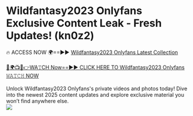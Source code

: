 # Wildfantasy2023 Onlyfans Exclusive Content Leak - Fresh Updates! (kn0z2)

🔥 ACCESS NOW 🌍==►► <a href="https://tinyurl.com/kvy9nzfs" rel="nofollow">Wildfantasy2023 Onlyfans Latest Collection</a>
<br><br>
[🔴🌍📺📱👉WA𝚃CH Now==►► CLICK HERE TO Wildfantasy2023 Onlyfans 𝚆𝙰𝚃𝙲𝙷 NOW](https://tinyurl.com/kvy9nzfs)
<br><br>
Unlock Wildfantasy2023 Onlyfans's private videos and photos today! Dive into the newest 2025 content updates and explore exclusive material you won’t find anywhere else.
<br>
<a href="https://tinyurl.com/kvy9nzfs" rel="nofollow" data-target="animated-image.originalLink"><img src="https://camo.githubusercontent.com/8a4f000d20f83aca3bf7ec5f350d767afa0574a8a352519fd8cfa583a6f93a33/68747470733a2f2f692e696d6775722e636f6d2f644a486b345a712e676966" data-canonical-src="https://i.imgur.com/dJHk4Zq.gif" style="max-width: 100%; display: inline-block;" data-target="animated-image.originalImage"></a>
<br>

